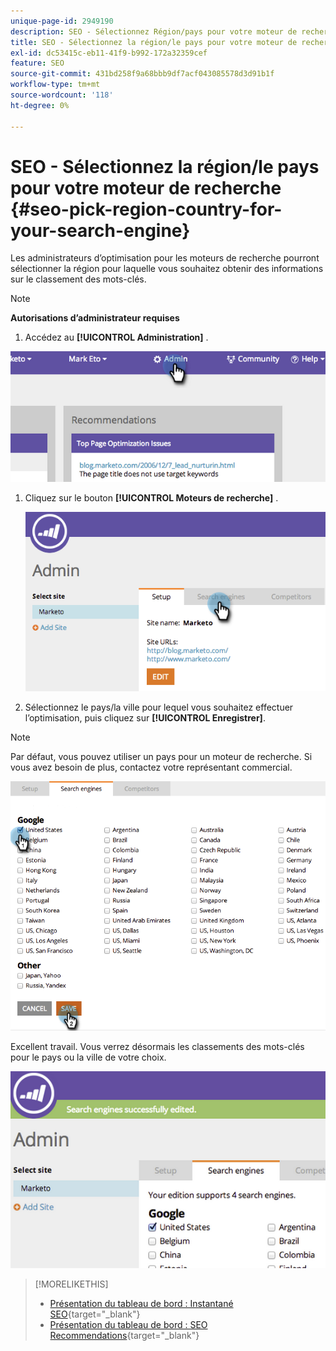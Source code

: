 ```yaml
---
unique-page-id: 2949190
description: SEO - Sélectionnez Région/pays pour votre moteur de recherche - Documents Marketo - Documentation du produit
title: SEO - Sélectionnez la région/le pays pour votre moteur de recherche
exl-id: dc53415c-eb11-41f9-b992-172a32359cef
feature: SEO
source-git-commit: 431bd258f9a68bbb9df7acf043085578d3d91b1f
workflow-type: tm+mt
source-wordcount: '118'
ht-degree: 0%

---
```


# SEO - Sélectionnez la région/le pays pour votre moteur de recherche {#seo-pick-region-country-for-your-search-engine}

Les administrateurs d’optimisation pour les moteurs de recherche pourront sélectionner la région pour laquelle vous souhaitez obtenir des informations sur le classement des mots-clés.

>[!NOTE]
>
>**Autorisations d’administrateur requises**

1. Accédez au **[!UICONTROL Administration]** .

![](assets/image2014-9-17-21-3a6-3a43.png)

1. Cliquez sur le bouton **[!UICONTROL Moteurs de recherche]** .

   ![](assets/image2014-9-17-21-3a7-3a25.png)

1. Sélectionnez le pays/la ville pour lequel vous souhaitez effectuer l’optimisation, puis cliquez sur **[!UICONTROL Enregistrer]**.

>[!NOTE]
>
>Par défaut, vous pouvez utiliser un pays pour un moteur de recherche. Si vous avez besoin de plus, contactez votre représentant commercial.

![](assets/image2014-9-17-21-3a8-3a8.png)

Excellent travail. Vous verrez désormais les classements des mots-clés pour le pays ou la ville de votre choix.

![](assets/image2014-9-17-21-3a8-3a15.png)

>[!MORELIKETHIS]
>
>* [Présentation du tableau de bord : Instantané SEO](/help/marketo/product-docs/additional-apps/seo/understanding-seo/understanding-the-seo-dashboard-seo-snapshot.md){target="_blank"}
>* [Présentation du tableau de bord : SEO Recommendations](/help/marketo/product-docs/additional-apps/seo/understanding-seo/understanding-the-seo-dashboard-seo-recommendations.md){target="_blank"}
